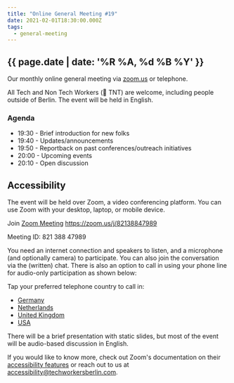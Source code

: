 ```yaml
---
title: "Online General Meeting #19"
date: 2021-02-01T18:30:00.000Z
tags:
  - general-meeting
---
```

## {{ page.date | date: '%R %A, %d %B %Y' }}

Our monthly online general meeting via [zoom.us](https://zoom.us/j/82138847989) or telephone.

All Tech and Non Tech Workers (🧨 TNT) are welcome, including people outside of Berlin. The event will be held in English.

### Agenda

* 19:30 - Brief introduction for new folks
* 19:40 - Updates/announcements
* 19:50 - Reportback on past conferences/outreach initiatives
* 20:00 - Upcoming events
* 20:10 - Open discussion

## Accessibility

The event will be held over Zoom, a video conferencing platform. You can use Zoom with your desktop, laptop, or mobile device.

Join [Zoom Meeting](https://zoom.us/j/82138847989) https://zoom.us/j/82138847989

Meeting ID: 821 388 47989

You need an internet connection and speakers to listen, and a microphone (and optionally camera) to participate. You can also join the conversation via the (written) chat. There is also an option to call in using your phone line for audio-only participation as shown below:

Tap your preferred telephone country to call in:

* <a href="tel:+496950502596,,82138847989#">Germany</a>
* <a href="tel:+31207947345,,82138847989#">Netherlands</a>
* <a href="tel:+442080806592,,82138847989#">United Kingdom</a>
* <a href="tel:+12532158782,,82138847989#">USA</a>

There will be a brief presentation with static slides, but most of the event will be audio-based discussion in English.

If you would like to know more, check out Zoom's documentation on their [accessibility features](https://zoom.us/accessibility) or reach out to us at accessibility@techworkersberlin.com.